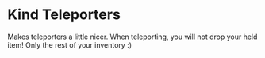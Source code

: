 # Kind Teleporters

Makes teleporters a little nicer. When teleporting, you will not drop your held item! Only the rest of your inventory :)
